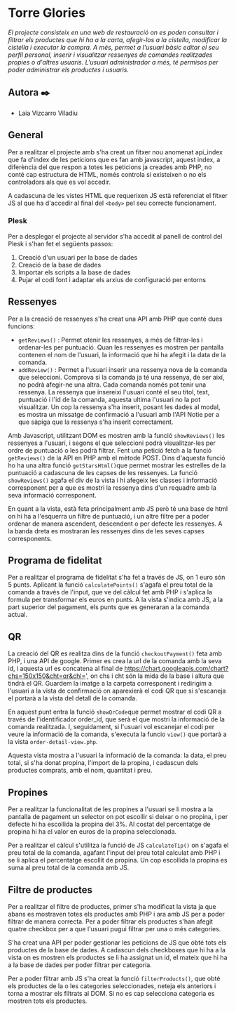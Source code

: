 # Torre Glories
*El projecte consisteix en una web de restauració on es poden consultar i filtrar els productes que hi ha a la carta, afegir-los a la cistella, modificar la cistella i executar la compra. A més, permet a l'usuari bàsic editar el seu perfil personal, inserir i visualitzar ressenyes de comandes realitzades propies o d'altres usuaris. L'usuari administrador a més, té permisos per poder administrar els productes i usuaris.*

## Autora ✒️
* Laia Vizcarro Viladiu

## General
Per a realitzar el projecte amb s'ha creat un fitxer nou anomenat api_index que fa d'index de les peticions que es fan amb javascript, aquest index, a diferència del que respon a totes les peticions ja creades amb PHP, no conté cap estructura de HTML, només controla si existeixen o no els controladors als que es vol accedir.

A cadascuna de les vistes HTML que requerixen JS està referenciat el fitxer JS al que ha d'accedir al final del `<body>` pel seu correcte funcionament. 

### Plesk
Per a desplegar el projecte al servidor s'ha accedit al panell de control del Plesk i s'han fet el següents passos:
1. Creació d'un usuari per la base de dades
2. Creació de la base de dades 
3. Importar els scripts a la base de dades
4. Pujar el codi font i adaptar els arxius de configuració per entorns


## Ressenyes
Per a la creació de ressenyes s'ha creat una API amb PHP que conté dues funcions:  
- `getReviews()` : Permet otenir les ressenyes, a més de filtrar-les i ordenar-les per puntuació. Quan les ressenyes es mostren per pantalla contenen el nom de l'usuari, la informació que hi ha afegit i la data de la comanda.  
- `addReview()` :  Permet a l'usuari inserir una ressenya nova de la comanda que seleccioni. Comprova si la comanda ja té una ressenya, de ser així, no podrà afegir-ne una altra. Cada comanda només pot tenir una ressenya. La ressenya que insereixi l'usuari conté el seu titol, text, puntuació i l'id de la comanda, aquesta ultima l'usuari no la pot visualitzar. Un cop la ressenya s'ha inserit, posant les dades al modal, es mostra un missatge de confirmació a l'usuari amb l'API Notie per a que sàpiga que la ressenya s'ha inserit correctament.

Amb Javascript, utilitzant DOM es mostren amb la funció `showReviews()` les ressenyes a l'usuari, i segons el que seleccioni podrà visualitzar-les per ordre de puntuació o les podrà filtrar. Fent una petició fetch a la funció `getReviews()` de la API en PHP amb el mètode POST. Dins d'aquesta funció ho ha una altra funció `getStarsHtml()`que permet mostrar les estrelles de la puntuació a cadascuna de les capses de les ressenyes. La funció `showReviews()` agafa el div de la vista i hi afegeix les classes i informació corresponent per a que es mostri la ressenya dins d'un requadre amb la seva informació corresponent. 

En quant a la vista, està feta principalment amb JS però té una base de html on hi ha a l'esquerra un filtre de puntuació, i un altre filtre per a poder ordenar de manera ascendent, descendent o per defecte les ressenyes. A la banda dreta es mostraran les ressenyes dins de les seves capses corresponents. 


## Programa de fidelitat
Per a realitzar el programa de fidelitat s'ha fet a través de JS, on 1 euro són 5 punts. Aplicant la funció `calculatePoints()` s'agafa el preu total de la comanda a través de l'input, que ve del càlcul fet amb PHP i s'aplica la formula per transformar els euros en punts. A la vista s'indica amb JS, a la part superior del pagament, els punts que es generaran a la comanda actual.

## QR
La creació del QR es realitza dins de la funció `checkoutPayment()` feta amb PHP, i una API de google. Primer es crea la url de la comanda amb la seva id, i aquesta url es concatena al final de https://chart.googleapis.com/chart?chs=150x150&cht=qr&chl=', on chs i cht són la mida de la base i altura que tindrà el QR. Guardem la imatge a la carpeta corresponent i redirigim a l'usuari a la vista de confirmació on aparexierà el codi QR que si s'escaneja el portarà a la vista del detall de la comanda. 

En aquest punt entra la funció `showQrCode`que permet mostrar el codi QR a través de l'identificador order_id, que serà el que mostri la informació de la comanda realitzada. I, seguidament, si l'usuari vol escanejar el codi per veure la informació de la comanda, s'executa la funcio `view()` que portarà a la vista `order-detail-view.php`.  

Aquesta vista mostra a l'usuari la informació de la comanda: la data, el preu total, si s'ha donat propina, l'import de la propina, i cadascun dels productes comprats, amb el nom, quantitat i preu. 

## Propines
Per a realitzar la funcionalitat de les propines a l'usuari se li mostra a la pantalla de pagament un selector on pot escollir si deixar o no propina, i per defecte hi ha escollida la propina del 3%. Al costat del percentatge de propina hi ha el valor en euros de la propina seleccionada. 

Per a realitzar el càlcul s'utilitza la funció de JS `calculateTip()` on s'agafa el preu total de la comanda, agafant l'input del preu total calculat amb PHP i se li aplica el percentatge escollit de propina. Un cop escollida la propina es suma al preu total de la comanda amb JS. 

## Filtre de productes
Per a realitzar el filtre de productes, primer s'ha modificat la vista ja que abans es mostraven totes els productes amb PHP i ara amb JS per a poder filtrar de manera correcta. Per a poder filtrar els productes s'han afegit quatre checkbox per a que l'usuari pugui filtrar per una o més categories. 

S'ha creat una API per poder gestionar les peticions de JS que obté tots els productes de la base de dades. A cadascun dels checkboxes que hi ha a la vista on es mostren els productes se li ha assignat un id, el mateix que hi ha a la base de dades per poder filtrar per categoria.

Per a poder filtrar amb JS s'ha creat la funció `filterProducts()`, que obté els productes de la o les categories seleccionades, neteja els anteriors i torna a mostrar els filtrats al DOM. Si no es cap selecciona categoria es mostren tots els productes.


